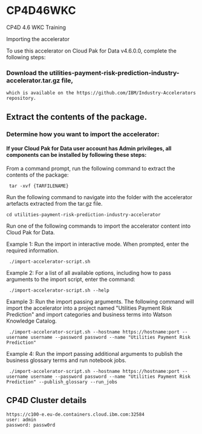 # CP4D46WKC
CP4D 4.6 WKC Training

Importing the accelerator

To use this accelerator on Cloud Pak for Data v4.6.0.0, complete the following steps:

### Download the utilities-payment-risk-prediction-industry-accelerator.tar.gz file, 

    which is available on the https://github.com/IBM/Industry-Accelerators repository.

## Extract the contents of the package.

### Determine how you want to import the accelerator:

#### If your Cloud Pak for Data user account has Admin privileges, all components can be installed by following these steps:

From a command prompt, run the following command to extract the contents of the package:

     tar -xvf {TARFILENAME} 

Run the following command to navigate into the folder with the accelerator artefacts extracted from the tar.gz file.

    cd utilities-payment-risk-prediction-industry-accelerator 

Run one of the following commands to import the accelerator content into Cloud Pak for Data.

Example 1: Run the import in interactive mode. When prompted, enter the required information.

     ./import-accelerator-script.sh 

Example 2: For a list of all available options, including how to pass arguments to the import script, enter the command:

     ./import-accelerator-script.sh --help 

Example 3: Run the import passing arguments. The following command will import the accelerator into a project named "Utilities Payment Risk Prediction" and import categories and business terms into Watson Knowledge Catalog.

     ./import-accelerator-script.sh --hostname https://hostname:port --username username --password password --name "Utilities Payment Risk Prediction"

Example 4: Run the import passing additional arguments to publish the business glossary terms and run notebook jobs.

     ./import-accelerator-script.sh --hostname https://hostname:port --username username --password password --name "Utilities Payment Risk Prediction" --publish_glossary --run_jobs
     
     
## CP4D Cluster details

    https://c100-e.eu-de.containers.cloud.ibm.com:32584
    user: admin
    password: passw0rd

